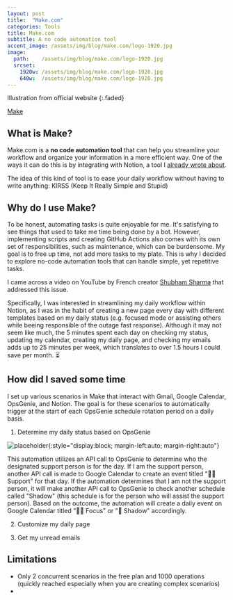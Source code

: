 ```yaml
---
layout: post
title:  "Make.com"
categories: Tools
title: Make.com
subtitle: A no code automation tool
accent_image: /assets/img/blog/make.com/logo-1920.jpg
image:
  path:    /assets/img/blog/make.com/logo-1920.jpg
  srcset:
    1920w: /assets/img/blog/make.com/logo-1920.jpg
    640w:  /assets/img/blog/make.com/logo-1920.jpg
---
```

Illustration from official website
{:.faded}

[Make](https://www.make.com)

## What is Make?

Make.com is a **no code automation tool** that can help you streamline your workflow and organize your information in a more efficient way. One of the ways it can do this is by integrating with Notion, a tool I [already wrote about](https://ducretje.github.io/tools/2022/07/19/notion.html).

The idea of this kind of tool is to ease your daily workflow without having to write anything: KIRSS (Keep It Really Simple and Stupid)

## Why do I use Make?

To be honest, automating tasks is quite enjoyable for me. It's satisfying to see things that used to take me time being done by a bot. However, implementing scripts and creating GitHub Actions also comes with its own set of responsibilities, such as maintenance, which can be burdensome. My goal is to free up time, not add more tasks to my plate. This is why I decided to explore no-code automation tools that can handle simple, yet repetitive tasks.


I came across a video on YouTube by French creator [Shubham Sharma](https://youtube.com/@Shubham_Sharma) that addressed this issue.

Specifically, I was interested in streamlining my daily workflow within Notion, as I was in the habit of creating a new page every day with different templates based on my daily status (e.g. focused mode or assisting others while beeing responsible of the outage fast response). Although it may not seem like much, the 5 minutes spent each day on checking my status, updating my calendar, creating my daily page, and checking my emails adds up to 25 minutes per week, which translates to over 1.5 hours I could save per month. ⏳

## How did I saved some time

I set up various scenarios in Make that interact with Gmail, Google Calendar, OpsGenie, and Notion. The goal is for these scenarios to automatically trigger at the start of each OpsGenie schedule rotation period on a daily basis.

1. Determine my daily status based on OpsGenie

![placeholder](/assets/img/blog/Notion/opsgenie.jpeg){:style="display:block; margin-left:auto; margin-right:auto"}

This automation utilizes an API call to OpsGenie to determine who the designated support person is for the day. If I am the support person, another API call is made to Google Calendar to create an event titled "👷‍♂️ Support" for that day.
If the automation determines that I am not the support person, it will make another API call to OpsGenie to check another schedule called "Shadow" (this schedule is for the person who will assist the support person). Based on the outcome, the automation will create a daily event on Google Calendar titled "👨‍💻 Focus" or "🥷 Shadow" accordingly.

2. Customize my daily page

3. Get my unread emails



## Limitations

* Only 2 concurrent scenarios in the free plan and 1000 operations (quickly reached especially when you are creating complex scenarios)
* 